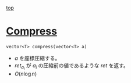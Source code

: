 [top](../README.md)

# [Compress](./compress.hpp)

`vector<T> compress(vector<T> a)`

- $a$ を座標圧縮する。
- $ret_{a_i}$ が $a_i$ の圧縮前の値であるような $ret$ を返す。
- $O(n\log{n})$
